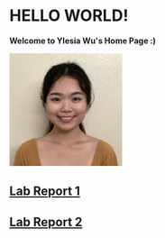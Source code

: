 # HELLO WORLD!

**Welcome to Ylesia Wu's Home Page :)**

<img src="IMG-5229.jpg" alt="drawing" width="200">

## [Lab Report 1](https://ylesia-wu.github.io/cse15l-lab-reports/lab-report-1.html)

## [Lab Report 2](https://ylesia-wu.github.io/cse15l-lab-reports/lab-report-2.html)
